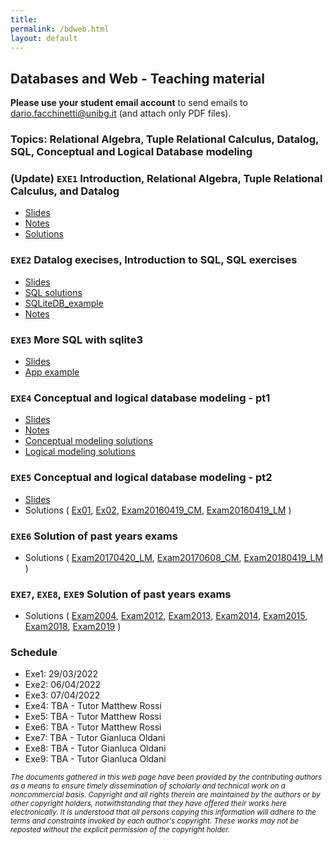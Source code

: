 ```yaml
---
title: 
permalink: /bdweb.html
layout: default
---
```


## Databases and Web - Teaching material

**Please use your student email account** to send emails to <dario.facchinetti@unibg.it> (and attach only PDF files). 

### Topics: Relational Algebra, Tuple Relational Calculus, Datalog, SQL, Conceptual and Logical Database modeling

### (Update) `EXE1` Introduction, Relational Algebra, Tuple Relational Calculus, and Datalog

* [Slides](https://drive.google.com/file/d/1E6Pv3g8YYi0qkP3TT_YHsOGrv7kH3iaX/view?usp=sharing)
* [Notes](https://drive.google.com/file/d/1gM8zH-zRmDJ41BlEAzd15wN1-f9fdoav/view?usp=sharing)
* [Solutions](https://drive.google.com/file/d/1cX-75fmhgXejjXVCt6ilLtXLt7QEcegW/view?usp=sharing)

### `EXE2` Datalog execises, Introduction to SQL, SQL exercises

* [Slides](https://drive.google.com/file/d/1O8_g2-buDLqkUnx0cmGX34RBa8FWJ3mQ/view?usp=sharing)
* [SQL solutions](https://drive.google.com/file/d/1BKrPz4DU-XqnBaAcjMXOTw3lyFE92J2H/view?usp=sharing)
* [SQLiteDB_example](https://drive.google.com/file/d/1XZ-kwyiheTf5tllRohfYpNKpvjGxrbP8/view?usp=sharing)
* [Notes](https://drive.google.com/file/d/1u6HUTeR7hDi8iQN4WIwW9OBrGjqk6XPl/view?usp=sharing)

### `EXE3` More SQL with sqlite3

* [Slides](https://drive.google.com/file/d/1wNX1w0ydVmAL_K3GXyHjxD5tuTMTGS39/view?usp=sharing)
* [App example](https://drive.google.com/file/d/1v7nmxlpaBSHR8Mrp_e4XFu74_O-IyIG7/view?usp=sharing)

### `EXE4` Conceptual and logical database modeling - pt1

* [Slides](https://drive.google.com/file/d/1Fv0HfDlqWyhW71HbaSM-fyJ_2-WVHMvo/view?usp=sharing)
* [Notes](https://drive.google.com/file/d/1aX121Ud09boINYAqrHJv1HKUftg_S4ig/view?usp=sharing)
* [Conceptual modeling solutions](https://drive.google.com/file/d/1umLqhxz1BR97QtIprzd-WoX0fB7BBxdm/view?usp=sharing)
* [Logical modeling solutions](https://drive.google.com/file/d/1m2bRztfjysiZ1LTbo5bepgIPfAFbaQGi/view?usp=sharing)


### `EXE5` Conceptual and logical database modeling - pt2

* [Slides](https://drive.google.com/file/d/1IFXMYZUsFNkklzwkvjH_PX2g1uVQUT1b/view?usp=sharing)
* Solutions (
[Ex01](https://drive.google.com/file/d/1r4lJAaSpw7M9FAktodYTbx6zQAE63PeB/view?usp=sharing),
[Ex02](https://drive.google.com/file/d/19aun4ywnqcFB_a0IjG2Qva3N4JW8omKF/view?usp=sharing),
[Exam20160419_CM](https://drive.google.com/file/d/1UbZa0P6zioaz9b882ITd3DU1cFnoubIt/view?usp=sharing),
[Exam20160419_LM](https://drive.google.com/file/d/1ktHp-hYt_NI2jvlqOa2XSNFuS9jmsb75/view?usp=sharing)
)

### `EXE6` Solution of past years exams

* Solutions (
[Exam20170420_LM](https://drive.google.com/file/d/1xcpQt_j4NMhr-qqN-sUdeVU8J_rjeS--/view?usp=sharing),
[Exam20170608_CM](https://drive.google.com/file/d/1Ir8s43ZbOiE3o2VJ4adwqI0FeCrCC2SF/view?usp=sharing),
[Exam20180419_LM](https://drive.google.com/file/d/1w13ES3J759xGo8QcPICP1alUrnzDvtsp/view?usp=sharing)
)

### `EXE7`, `EXE8`, `EXE9` Solution of past years exams

* Solutions (
[Exam2004](https://drive.google.com/file/d/1TTBdksZEFDoqQOZ2RC-j4gnlXq2vYMC7/view?usp=sharing),
[Exam2012](https://drive.google.com/file/d/1h1X-ya84_4LvHV2rb9YqIbn0lslCnrhB/view?usp=sharing),
[Exam2013](https://drive.google.com/file/d/1sOKjzwaX-jdgKvfO1msmToIvKMc5TvcG/view?usp=sharing),
[Exam2014](https://drive.google.com/file/d/1OODTWrpZIjytAIX1wGHq49ML9F3OQLFF/view?usp=sharing),
[Exam2015](https://drive.google.com/file/d/108av4U84ZvlrC2nqn9JYxq0tsM6lBmSv/view?usp=sharing),
[Exam2018](https://drive.google.com/file/d/1dMfSiSrvCloJh3f2O3YReJhYXSzBnXAP/view?usp=sharing),
[Exam2019](https://drive.google.com/file/d/14sog8U_31gfFwE3Vu4hxwu1bitjQtuii/view?usp=sharing)
)


### Schedule

* Exe1: 29/03/2022
* Exe2: 06/04/2022
* Exe3: 07/04/2022
* Exe4: TBA - Tutor Matthew Rossi
* Exe5: TBA - Tutor Matthew Rossi
* Exe6: TBA - Tutor Matthew Rossi
* Exe7: TBA - Tutor Gianluca Oldani
* Exe8: TBA - Tutor Gianluca Oldani
* Exe9: TBA - Tutor Gianluca Oldani


<small> _The documents gathered in this web page have been provided by the contributing authors as a means to ensure timely dissemination of scholarly and technical work on a noncommercial basis. Copyright and all rights therein are maintained by the authors or by other copyright holders, notwithstanding that they have offered their works here electronically. It is understood that all persons copying this information will adhere to the terms and constraints invoked by each author's copyright. These works may not be reposted without the explicit permission of the copyright holder._</small>
